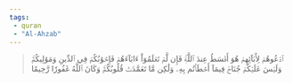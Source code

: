 ```yaml
---
tags: 
 - quran 
 - "Al-Ahzab"
---
```


> ٱدۡعُوهُمۡ لِأٓبَآئِهِمۡ هُوَ أَقۡسَطُ عِندَ ٱللَّهِۚ فَإِن لَّمۡ تَعۡلَمُوٓاْ ءَابَآءَهُمۡ فَإِخۡوَٰنُكُمۡ فِي ٱلدِّينِ وَمَوَٰلِيكُمۡۚ وَلَيۡسَ عَلَيۡكُمۡ جُنَاحٞ فِيمَآ أَخۡطَأۡتُم بِهِۦ وَلَٰكِن مَّا تَعَمَّدَتۡ قُلُوبُكُمۡۚ وَكَانَ ٱللَّهُ غَفُورٗا رَّحِيمًا
